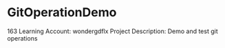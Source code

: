 # GitOperationDemo
163 Learning Account: wondergdflx
Project Description: Demo and test git operations
